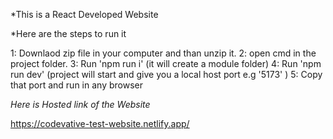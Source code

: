 *This is a React Developed Website

*Here are the steps to run it

1: Downlaod zip file in your computer and than unzip it.
2: open cmd in the project folder.
3: Run 'npm run i' (it will create a module folder)
4: Run 'npm run dev' (project will start and give you a local host port e.g '5173' )
5: Copy that port and run in any browser

*Here is Hosted link of the Website*

https://codevative-test-website.netlify.app/

